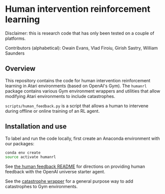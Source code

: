# Human intervention reinforcement learning 

Disclaimer: this is research code that has only been tested on a couple of platforms.

Contributors (alphabetical): Owain Evans, Vlad Firoiu, Girish Sastry, William Saunders


## Overview

This repository contains the code for human intervention reinforcement learning in Atari environments (based on OpenAI's Gym). The `humanrl` package contains various Gym environment wrappers and utilities that allow modifying Atari environments to include catastrophes.

`scripts/human_feedback.py` is a script that allows a human to intervene during offline or online training of an RL agent.

## Installation and use

To label and run the code locally, first create an Anaconda environment with our packages:

```bash
conda env create
source activate humanrl
```

See [the human feedback README](https://github.com/gsastry/human-rl/tree/master/scripts/README.md) for directions on providing human feedback with the OpenAI universe starter agent.

See the [catastrophe wrapper](https://github.com/gsastry/human-rl/blob/master/humanrl/catastrophe_wrapper.py) for a general purpose way to add catastrophes to Gym environments.


